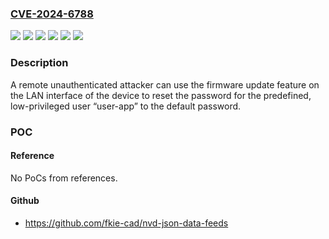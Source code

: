 ### [CVE-2024-6788](https://cve.mitre.org/cgi-bin/cvename.cgi?name=CVE-2024-6788)
![](https://img.shields.io/static/v1?label=Product&message=CHARX%20SEC-3000&color=blue)
![](https://img.shields.io/static/v1?label=Product&message=CHARX%20SEC-3050&color=blue)
![](https://img.shields.io/static/v1?label=Product&message=CHARX%20SEC-3100&color=blue)
![](https://img.shields.io/static/v1?label=Product&message=CHARX%20SEC-3150&color=blue)
![](https://img.shields.io/static/v1?label=Version&message=0%3C%201.6.3%20&color=brighgreen)
![](https://img.shields.io/static/v1?label=Vulnerability&message=CWE-1188%20Insecure%20Default%20Initialization%20of%20Resource&color=brighgreen)

### Description

A remote unauthenticated attacker can use the firmware update feature on the LAN interface of the device to reset the password for the predefined, low-privileged user “user-app” to the default password.

### POC

#### Reference
No PoCs from references.

#### Github
- https://github.com/fkie-cad/nvd-json-data-feeds

